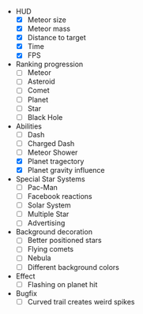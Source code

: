 - HUD
    - [x] Meteor size
    - [x] Meteor mass
    - [x] Distance to target
    - [x] Time
    - [x] FPS

- Ranking progression
    - [ ] Meteor
    - [ ] Asteroid
    - [ ] Comet
    - [ ] Planet
    - [ ] Star
    - [ ] Black Hole

- Abilities
    - [ ] Dash
    - [ ] Charged Dash
    - [ ] Meteor Shower
    - [x] Planet tragectory
    - [x] Planet gravity influence

- Special Star Systems
    - [ ] Pac-Man
    - [ ] Facebook reactions
    - [ ] Solar System
    - [ ] Multiple Star
    - [ ] Advertising

- Background decoration
    - [ ] Better positioned stars
    - [ ] Flying comets
    - [ ] Nebula
    - [ ] Different background colors

- Effect
    - [ ] Flashing on planet hit

- Bugfix
    - [ ] Curved trail creates weird spikes
